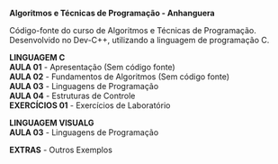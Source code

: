 **Algoritmos e Técnicas de Programação - Anhanguera**

Código-fonte do curso de Algoritmos e Técnicas de Programação. Desenvolvido no Dev-C++, utilizando a linguagem de programação C.

**LINGUAGEM C**<br>
**AULA 01** - Apresentação (Sem código fonte)<br> 
**AULA 02** - Fundamentos de Algoritmos (Sem código fonte)<br> 
**AULA 03** - Linguagens de Programação<br>
**AULA 04** - Estruturas de Controle<br> 
**EXERCÍCIOS 01** - Exercícios de Laboratório<br> 

**LINGUAGEM VISUALG**<br>
**AULA 03** - Linguagens de Programação<br> 

**EXTRAS** - Outros Exemplos<br> 
